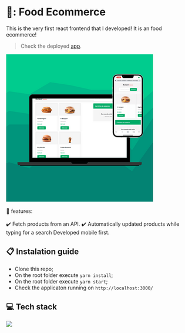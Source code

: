# 🍟: Food Ecommerce

This is the very first react frontend that I developed!  It is an food ecommerce!

> Check the deployed [app](https://burger-ecommerce.vercel.app/).
<img src="./src/assets/burger-ecommerce.png" />

💭 features:\
\
:heavy_check_mark: Fetch products from an API.
:heavy_check_mark: Automatically updated products while typing for a search
Developed mobile first.

## 📋 Instalation guide

- Clone this repo;
- On the root folder execute `yarn install`;
- On the root folder execute `yarn start`;
- Check the applicaton running on `http://localhost:3000/`

## 💻 Tech stack

  <img src="https://img.shields.io/badge/React-20232A?style=for-the-badge&logo=react&logoColor=61DAFB" />
  
